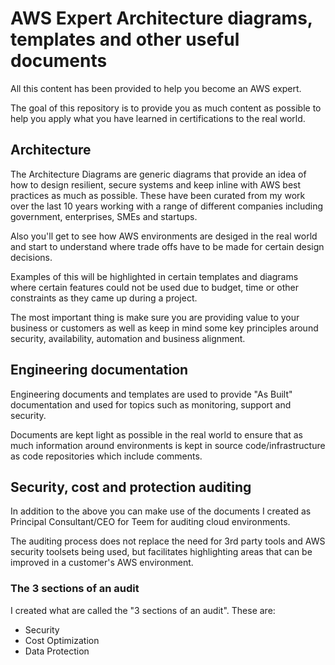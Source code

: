 # AWS Expert Architecture diagrams, templates and other useful documents

All this content has been provided to help you become an AWS expert.

The goal of this repository is to provide you as much content as possible to help you apply what you have learned in certifications to the real world.

## Architecture

The Architecture Diagrams are generic diagrams that provide an idea of how to design resilient, secure systems and keep inline with AWS best practices as much as possible. These have been curated from my work over the last 10 years working with a range of different companies including government, enterprises, SMEs and startups.

Also you'll get to see how AWS environments are desiged in the real world and start to understand where trade offs have to be made for certain design decisions.

Examples of this will be highlighted in certain templates and diagrams where certain features could not be used due to budget, time or other constraints as they came up during a project.

The most important thing is make sure you are providing value to your business or customers as well as keep in mind some key principles around security, availability, automation and business alignment.

## Engineering documentation

Engineering documents and templates are used to provide "As Built" documentation and used for topics such as monitoring, support and security.

Documents are kept light as possible in the real world to ensure that as much information around environments is kept in source code/infrastructure as code repositories which include comments.

## Security, cost and protection auditing

In addition to the above you can make use of the documents I created as Principal Consultant/CEO for Teem for auditing cloud environments.

The auditing process does not replace the need for 3rd party tools and AWS security toolsets being used, but facilitates highlighting areas that can be improved in a customer's AWS environment.

### The 3 sections of an audit

I created what are called the "3 sections of an audit". These are:

- Security
- Cost Optimization
- Data Protection
